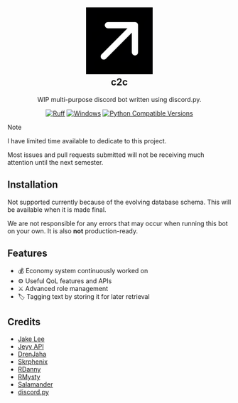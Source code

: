 <h2 align="center">
  <div align="center">
    <img src=".github/avatar.png" alt="c2c Logo" style="width:150px; height:auto;">
  </div>
  c2c
</h2>
<p align="center">
  WIP multi-purpose discord bot written using discord.py.
</p>
<p align="center">
  <a href="https://github.com/astral-sh/ruff">
    <img src="https://img.shields.io/endpoint?url=https://raw.githubusercontent.com/astral-sh/ruff/main/assets/badge/v2.json" alt="Ruff" style="max-width:100%;"></a>
  <a href="https://img.shields.io/badge/os-windows-yellow">
    <img alt="Windows" src="https://img.shields.io/badge/os-windows-yellow"></a>
  <a href="https://www.python.org/downloads/release">
    <img alt="Python Compatible Versions" src="https://img.shields.io/badge/Python-3.12%20%7C%203.13-blue"></a>
</p>

> [!NOTE]
> I have limited time available to dedicate to this project.
> 
> Most issues and pull requests submitted will not be receiving much attention until the next semester.

## Installation
Not supported currently because of the evolving database schema. This will be available when it is made final.

We are not responsible for any errors that may occur when running this bot on your own. It is also **not** production-ready.

## Features
- 💰 Economy system continuously worked on
- ⚙️ Useful QoL features and APIs
- ⚔️ Advanced role management
- 🏷️ Tagging text by storing it for later retrieval

## Credits
- [Jake Lee](https://blog.jakelee.co.uk/converting-levels-into-xp-vice-versa)
- [Jeyy API](https://github.com/JeyyGit/jeyyapi)
- [DrenJaha](https://github.com/DrenJaha/discord-blackjack-bot)
- [Skrphenix](https://github.com/Modern-Realm/economy-bot-discord.py)
- [RDanny](https://github.com/Rapptz/RoboDanny)
- [RMysty](https://github.com/EvieePy/RMysty)
- [Salamander](https://github.com/mikeshardmind/salamander-reloaded/)
- [discord.py](https://github.com/Rapptz/discord.py)
